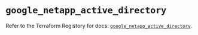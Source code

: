 # `google_netapp_active_directory`

Refer to the Terraform Registory for docs: [`google_netapp_active_directory`](https://registry.terraform.io/providers/hashicorp/google-beta/5.11.0/docs/resources/google_netapp_active_directory).
